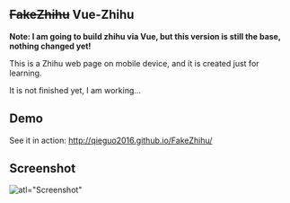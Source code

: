 ~~FakeZhihu~~  Vue-Zhihu
---

**Note: I am going to build zhihu via Vue, but this version is still the base, nothing changed yet!**

This is a Zhihu web page on mobile device, and it is created just for learning.

It is not finished yet, I am working...

Demo
---

See it in action: http://qieguo2016.github.io/FakeZhihu/

Screenshot
---

![atl="Screenshot"](https://github.com/qieguo2016/FakeZhihu/blob/master/img/Screenshot.png)

